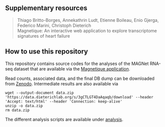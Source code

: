## Supplementary resources

> Thiago Britto-Borges, Annekathrin Ludt, Etienne Boileau, Enio Gjerga, Federico Marini, Christoph Dieterich  
> Magnetique: An interactive web application to explore transcriptome signatures of heart failure

## How to use this repository

This repository contains source codes for the analyses of the MAGNet RNA-seq dataset that are available
via the [Magnetique application](https://shiny.dieterichlab.org/app/magnetique).

Read counts, associated data, and the final DB dump can be downloaded from [Zenodo](https://zenodo.org/record/6854308).
Intermediate results are also available via

```
wget --output-document data.zip 'https://data.dieterichlab.org/s/3gCTLGT4DaAqaqb/download' --header 'Accept: text/html' --header 'Connection: keep-alive'
unzip -o data.zip
rm data.zip
```

The different analysis scripts are available under [analysis](https://github.com/dieterich-lab/magnetiqueCode2022/tree/main/analysis).
